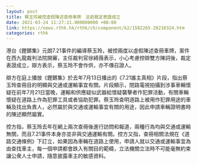```yaml
---
layout: post
title: 蔡玉玲被控虛假陳述查冊車牌　法庭裁定表證成立
date: 2021-03-24 11:27:11.000000000 +08:00
link: https://news.rthk.hk/rthk/ch/component/k2/1582265-20210324.htm
categories: rthk
---
```


港台《鏗鏘集》元朗7.21事件的編導蔡玉玲，被控兩度以虛假陳述查冊車牌，案件在西九龍裁判法院開審，主任裁判官徐綺薇表示，小心考慮控辯雙方陳詞後，裁定表證成立，辯方表示，蔡玉玲不會作供，亦不傳召證人。

辯方在庭上播放《鏗鏘集》於去年7月13日播出的《7.21誰主真相》片段，指出蔡玉玲查冊目的明顯與交通或運輸事宜有關。片段顯示，閉路電視拍攝到涉事車輛懷疑在前年7月21日當晚，運輸和供應疑似武器給懷疑襲擊者作犯罪活動，有關車輛懷疑在道路上作為犯罪工具或者協助犯罪。蔡玉玲查明道路上被用作犯罪用途的車輛及找出負責人，必然屬於與交通或運輸事宜有關的用途，因此申請車輛證明書時的陳述顯然屬實。

控方指，蔡玉玲去年在網上兩次查冊後進行訪問和報道，兩種行為均與交通或運輸無關，而且7.21事件本身亦並非與交通運輸有關。控方又指，查冊相關法規在《道路交通條例》下訂立，如果因為車輛在道路上使用，申請人就以交通或運輸事宜為由查找車主，每一個申請都會跌入有關目的範疇，立法機關立法時不可能毫無約束讓公衆人士申請，隨意披露車主的敏感資料。
